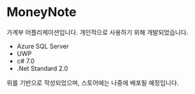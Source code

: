 MoneyNote
===========

 가계부 어플리케이션입니다.
 개인적으로 사용하기 위해 개발되었습니다.
 
 - Azure SQL Server
 - UWP
 - c# 7.0
 - .Net Standard 2.0
 
위를 기반으로 작성되었으며, 스토어에는 나중에 배포될 예정입니다.
